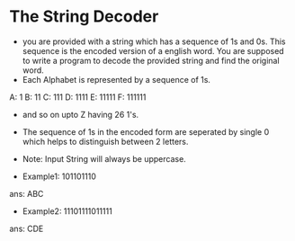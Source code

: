 # The String Decoder

- you are provided with a string which has a sequence of 1s and 0s. This sequence is the encoded version of a english word. You are supposed to write a program to decode the provided string and find the original word.
- Each Alphabet is represented by a sequence of 1s.

A: 1
B: 11
C: 111
D: 1111
E: 11111
F: 111111

- and so on upto Z having 26 1's.

- The sequence of 1s in the encoded form are seperated by single 0 which helps to distinguish between 2 letters.

- Note:
Input String will always be uppercase.

- Example1:
101101110

ans: ABC

- Example2:
11101111011111

ans: CDE

